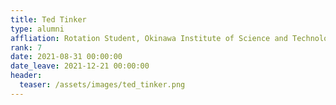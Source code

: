 ```yaml
---
title: Ted Tinker
type: alumni
affliation: Rotation Student, Okinawa Institute of Science and Technology
rank: 7
date: 2021-08-31 00:00:00
date_leave: 2021-12-21 00:00:00
header:
  teaser: /assets/images/ted_tinker.png
---
```


